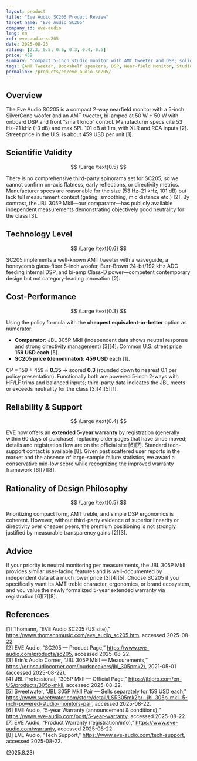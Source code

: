 ```yaml
---
layout: product
title: "Eve Audio SC205 Product Review"
target_name: "Eve Audio SC205"
company_id: eve-audio
lang: en
ref: eve-audio-sc205
date: 2025-08-23
rating: [2.3, 0.5, 0.6, 0.3, 0.4, 0.5]
price: 459
summary: "Compact 5-inch studio monitor with AMT tweeter and DSP; solid engineering but value and long-term support trail cheaper, well-measured rivals"
tags: [AMT Tweeter, Bookshelf speakers, DSP, Near-field Monitor, Studio monitors]
permalink: /products/en/eve-audio-sc205/
---
```

## Overview

The Eve Audio SC205 is a compact 2-way nearfield monitor with a 5-inch SilverCone woofer and an AMT tweeter, bi-amped at 50 W + 50 W with onboard DSP and front “smart knob” control. Manufacturer specs cite 53 Hz–21 kHz (-3 dB) and max SPL 101 dB at 1 m, with XLR and RCA inputs [2]. Street price in the U.S. is about 459 USD per unit [1].

## Scientific Validity

$$ \Large \text{0.5} $$

There is no comprehensive third-party spinorama set for SC205, so we cannot confirm on-axis flatness, early reflections, or directivity metrics. Manufacturer specs are reasonable for the size (53 Hz–21 kHz, 101 dB) but lack full measurement context (gating, smoothing, mic distance etc.) [2]. By contrast, the JBL 305P MkII—our comparator—has publicly available independent measurements demonstrating objectively good neutrality for the class [3].

## Technology Level

$$ \Large \text{0.6} $$

SC205 implements a well-known AMT tweeter with a waveguide, a honeycomb glass-fiber 5-inch woofer, Burr-Brown 24-bit/192 kHz ADC feeding internal DSP, and bi-amp Class-D power—competent contemporary design but not category-leading innovation [2].

## Cost-Performance

$$ \Large \text{0.3} $$

Using the policy formula with the **cheapest equivalent-or-better** option as numerator:

- **Comparator**: JBL 305P MkII (independent data shows neutral response and strong directivity management) [3][4]. Common U.S. street price **159 USD each** [5].
- **SC205 price (denominator)**: **459 USD** each [1].

CP = 159 ÷ 459 ≈ **0.35** → scored **0.3** (rounded down to nearest 0.1 per policy presentation). Functionally both are powered 5-inch 2-ways with HF/LF trims and balanced inputs; third-party data indicates the JBL meets or exceeds neutrality for the class [3][4][5][1].

## Reliability & Support

$$ \Large \text{0.4} $$

EVE now offers an **extended 5-year warranty** by registration (generally within 60 days of purchase), replacing older pages that have since moved; details and registration flow are on the official site [6][7]. Standard tech-support contact is available [8]. Given past scattered user reports in the market and the absence of large-sample failure statistics, we award a conservative mid-low score while recognizing the improved warranty framework [6][7][8].

## Rationality of Design Philosophy

$$ \Large \text{0.5} $$

Prioritizing compact form, AMT treble, and simple DSP ergonomics is coherent. However, without third-party evidence of superior linearity or directivity over cheaper peers, the premium positioning is not strongly justified by measurable transparency gains [2][3].

## Advice

If your priority is neutral monitoring per measurements, the JBL 305P MkII provides similar user-facing features and is well-documented by independent data at a much lower price [3][4][5]. Choose SC205 if you specifically want its AMT treble character, ergonomics, or brand ecosystem, and you value the newly formalized 5-year extended warranty via registration [6][7][8].

## References

[1] Thomann, “EVE Audio SC205 (US site),” https://www.thomannmusic.com/eve_audio_sc205.htm, accessed 2025-08-22.  
[2] EVE Audio, “SC205 — Product Page,” https://www.eve-audio.com/products/sc205, accessed 2025-08-22.  
[3] Erin’s Audio Corner, “JBL 305P MkII — Measurements,” https://erinsaudiocorner.com/loudspeakers/jbl_305pmk2/, 2021-05-01 (accessed 2025-08-22).  
[4] JBL Professional, “305P MkII — Official Page,” https://jblpro.com/en-US/products/305p-mkii, accessed 2025-08-22.  
[5] Sweetwater, "JBL 305P MkII Pair — Sells separately for 159 USD each," https://www.sweetwater.com/store/detail/LSR305mk2pr--jbl-305p-mkii-5-inch-powered-studio-monitors-pair, accessed 2025-08-22.  
[6] EVE Audio, “5-year Warranty (announcement & conditions),” https://www.eve-audio.com/post/5-year-warranty, accessed 2025-08-22.  
[7] EVE Audio, “Product Warranty (registration/info),” https://www.eve-audio.com/warranty, accessed 2025-08-22.  
[8] EVE Audio, "Tech Support," https://www.eve-audio.com/tech-support, accessed 2025-08-22.

(2025.8.23)

